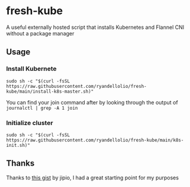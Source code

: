 # fresh-kube
A useful externally hosted script that installs Kubernetes and Flannel CNI without a package manager
## Usage
### Install Kubernete
`sudo sh -c "$(curl -fsSL https://raw.githubusercontent.com/ryandellolio/fresh-kube/main/install-k8s-master.sh)"`

You can find your join command after by looking through the output of `journalctl | grep -A 1 join`

### Initialize cluster
`sudo sh -c "$(curl -fsSL https://raw.githubusercontent.com/ryandellolio/fresh-kube/main/k8s-init.sh)"`

## Thanks
Thanks to [this gist](https://gist.github.com/jepio/71d5239c2bf38c142133c76fdf22bec1#file-flatcar-install-k8s-sh) by jipio, I had a great starting point for my purposes
